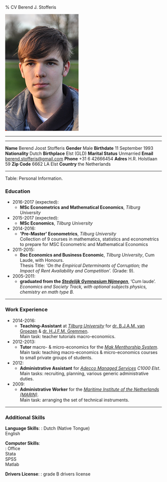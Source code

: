 % CV Berend J. Stofferis


![](https://raw.githubusercontent.com/U1247846/Second-Repo/master/Foto3.jpg) 

---

----        		---------------------------
**Name**        	Berend Joost Stofferis
**Gender**			Male
**Birthdate**       11 September 1993
**Nationality**     Dutch
**Birthplace**      Elst (GLD)
**Marital Status**  Unmarried
**Email**	       	<berend.stofferis@gmail.com>
**Phone**        	+31 6 42666454
**Adres**        	H.R. Holstlaan 59
**Zip Code**        6662 LA Elst
**Country**        	the Netherlands	
----        		--------------------------------
Table:  Personal Information.



### Education


* 2016-2017 (expected):
	- **MSc Econometrics and Mathematical Economics**, *Tilburg University* 
* 2015-2017 (expected):
	- **MSc Economics**, *Tilburg University*
* 2014-2016: 
	* **'Pre-Master' Econometrics**, *Tilburg University*  
	Collection of 9 courses in mathematics, statistics and econometrics to prepare for MSC Econometric and Mathematical Economics
* 2011-2015: 
	* **Bsc Economics and Business Economic**, *Tilburg University*, Cum Laude, with Honours.    
	Thesis Title: *'On the Empirical Determinants of Corruption; the Impact of Rent Availability and Competition'.* (Grade: 9).  
* 2005-2011:	
	* **graduated from the [*Stedelijk Gymnasium Nijmegen*](http://www.stedelijkgymnijmegen.nl/)**, ‘Cum laude’.  
*Economics and Society Track, with optional subjects physics, chemistry en math type B.* 

---

### Work Experience		 

* 2014-2016: 
	* **Teaching-Assistant** at [*Tilburg University*](https://www.tilburguniversity.edu/) for [dr. B.J.A.M. van Groezen](https://www.tilburguniversity.edu/webwijs/show/b.j.a.m.vangroezen.htm) & [dr. H.J.F.M. Gremmen](https://www.tilburguniversity.edu/nl/webwijs/show/h.gremmen_nl.htm).  
	Main task: teacher tutorials macro-economics.    
* 2012-2013:
	* **Tutor** macro- & micro-economics for the [*Mak Menthorship System*](http://maktilburg.nl/).  
	Main task: teaching macro-economics & micro-economics courses to small private groups of students.  
* 2012: 
	* **Administrative Assistant** for *[Adecco Managed Services](http://www.adecco.nl/werknemers/vakgebieden/managedserviceswerknemers.aspx) C1000 Elst*.  
	Main tasks: recruiting, planning, various generic administrative duties.
* 2009: 
	* **Administrative Worker** for the *[Maritime Institute of the Netherlands (MARIN)](http://www.marin.nl/web/show)*.  
	Main task: arranging the set of technical instruments.

---

### Additional Skills		

**Language Skills**: 
: 	Dutch (Native Tongue)  
	English  

**Computer Skills**: 	 
:	Office  
	Stata  
	SPSS  
	Matlab   

**Drivers License**:
:	grade B drivers license	


